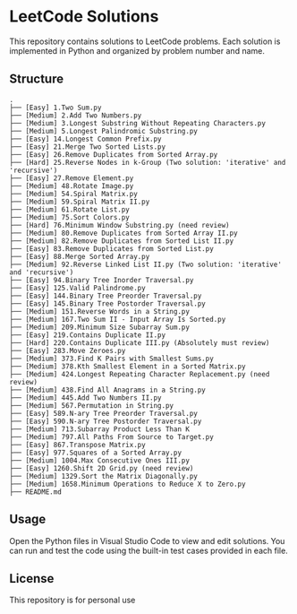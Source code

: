 # LeetCode Solutions

This repository contains solutions to LeetCode problems. Each solution is implemented in Python and organized by problem number and name.

## Structure

```
.
├── [Easy] 1.Two Sum.py
├── [Medium] 2.Add Two Numbers.py
├── [Medium] 3.Longest Substring Without Repeating Characters.py
├── [Medium] 5.Longest Palindromic Substring.py
├── [Easy] 14.Longest Common Prefix.py
├── [Easy] 21.Merge Two Sorted Lists.py
├── [Easy] 26.Remove Duplicates from Sorted Array.py
├── [Hard] 25.Reverse Nodes in k-Group (Two solution: 'iterative' and 'recursive')
├── [Easy] 27.Remove Element.py
├── [Medium] 48.Rotate Image.py
├── [Medium] 54.Spiral Matrix.py
├── [Medium] 59.Spiral Matrix II.py
├── [Medium] 61.Rotate List.py
├── [Medium] 75.Sort Colors.py
├── [Hard] 76.Minimum Window Substring.py (need review)
├── [Medium] 80.Remove Duplicates from Sorted Array II.py
├── [Medium] 82.Remove Duplicates from Sorted List II.py
├── [Easy] 83.Remove Duplicates from Sorted List.py
├── [Easy] 88.Merge Sorted Array.py
├── [Medium] 92.Reverse Linked List II.py (Two solution: 'iterative' and 'recursive')
├── [Easy] 94.Binary Tree Inorder Traversal.py
├── [Easy] 125.Valid Palindrome.py
├── [Easy] 144.Binary Tree Preorder Traversal.py
├── [Easy] 145.Binary Tree Postorder Traversal.py
├── [Medium] 151.Reverse Words in a String.py
├── [Medium] 167.Two Sum II - Input Array Is Sorted.py
├── [Medium] 209.Minimum Size Subarray Sum.py
├── [Easy] 219.Contains Duplicate II.py
├── [Hard] 220.Contains Duplicate III.py (Absolutely must review)
├── [Easy] 283.Move Zeroes.py
├── [Medium] 373.Find K Pairs with Smallest Sums.py
├── [Medium] 378.Kth Smallest Element in a Sorted Matrix.py
├── [Medium] 424.Longest Repeating Character Replacement.py (need review)
├── [Medium] 438.Find All Anagrams in a String.py
├── [Medium] 445.Add Two Numbers II.py
├── [Medium] 567.Permutation in String.py
├── [Easy] 589.N-ary Tree Preorder Traversal.py
├── [Easy] 590.N-ary Tree Postorder Traversal.py
├── [Medium] 713.Subarray Product Less Than K
├── [Medium] 797.All Paths From Source to Target.py
├── [Easy] 867.Transpose Matrix.py
├── [Easy] 977.Squares of a Sorted Array.py
├── [Medium] 1004.Max Consecutive Ones III.py
├── [Easy] 1260.Shift 2D Grid.py (need review)
├── [Medium] 1329.Sort the Matrix Diagonally.py
├── [Medium] 1658.Minimum Operations to Reduce X to Zero.py
├── README.md
```

## Usage

Open the Python files in Visual Studio Code to view and edit solutions. You can run and test the code using the built-in test cases provided in each file.

## License

This repository is for personal use